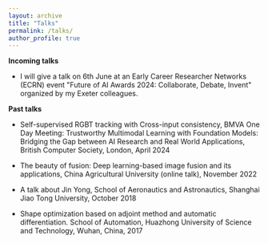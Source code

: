 ```yaml
---
layout: archive
title: "Talks"
permalink: /talks/
author_profile: true
---
```


**Incoming talks**

- I will give a talk on 6th June at an Early Career Researcher Networks (ECRN) event "Future of AI Awards 2024: Collaborate, Debate, Invent" organized by my Exeter colleagues.

**Past talks**

- Self-supervised RGBT tracking with Cross-input consistency, BMVA One Day Meeting: Trustworthy Multimodal Learning with Foundation Models: Bridging the Gap between AI Research and Real World Applications, British Computer Society, London, April 2024

- The beauty of fusion: Deep learning-based image fusion and its applications, China Agricultural University (online talk), November 2022

- A talk about Jin Yong, School of Aeronautics and Astronautics, Shanghai Jiao Tong University, October 2018

- Shape optimization based on adjoint method and automatic differentiation. School of Automation, Huazhong University of Science and Technology, Wuhan, China, 2017
